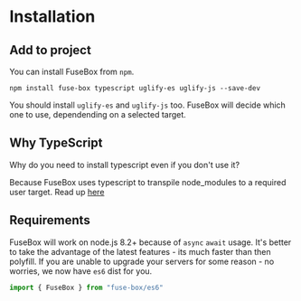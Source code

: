 # Installation

## Add to project
You can install FuseBox from `npm`.

```
npm install fuse-box typescript uglify-es uglify-js --save-dev
```

You should install `uglify-es` and `uglify-js` too. FuseBox will decide which one to use, dependending on a selected target.


## Why TypeScript

Why do you need to install typescript even if you don't use it? 

Because FuseBox uses typescript to transpile node_modules to a required user target. Read up [here](/page/getting-started#choosing-correct-target)


## Requirements

FuseBox will work on node.js 8.2+ because of `async` `await` usage. It's better to take the advantage of the latest features - its much faster than then polyfill. If you are unable to upgrade your servers for some reason - no worries, we now have `es6` dist for you.

```js
import { FuseBox } from "fuse-box/es6"
```
